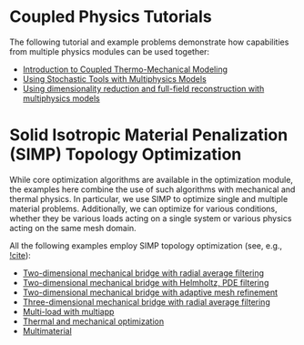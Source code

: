 # Coupled Physics Tutorials

The following tutorial and example problems demonstrate how capabilities from multiple
physics modules can be used together:

- [Introduction to Coupled Thermo-Mechanical Modeling](combined/tutorials/introduction/index.md)
- [Using Stochastic Tools with Multiphysics Models](combined/examples/stm_thermomechanics.md)
- [Using dimensionality reduction and full-field reconstruction with multiphysics models](combined/examples/stm_laserwelding_dimred.md)

# Solid Isotropic Material Penalization (SIMP) Topology Optimization

While core optimization algorithms are available in the optimization module, the examples here
combine the use of such algorithms with mechanical and thermal physics. In particular, we
use SIMP to optimize single and multiple material problems. Additionally, we can optimize for
various conditions, whether they be various loads acting on a single system or various physics
acting on the same mesh domain.

All the following examples employ SIMP topology optimization (see, e.g., [!cite](sigmund200199)):

- [Two-dimensional mechanical bridge with radial average filtering](modules/optimization/examples/topology_optimization/2d_mbb.md)
- [Two-dimensional mechanical bridge with Helmholtz, PDE filtering](modules/optimization/examples/topology_optimization/2d_mbb_pde.md)
- [Two-dimensional mechanical bridge with adaptive mesh refinement](modules/optimization/examples/topology_optimization/2d_mbb_pde_amr.md)
- [Three-dimensional mechanical bridge with radial average filtering](modules/optimization/examples/topology_optimization/3d_mbb.md)
- [Multi-load with multiapp](modules/optimization/examples/topology_optimization/multiload.md)
- [Thermal and mechanical optimization](modules/optimization/examples/topology_optimization/thermomechanical.md)
- [Multimaterial](modules/optimization/examples/topology_optimization/multimaterial.md)
